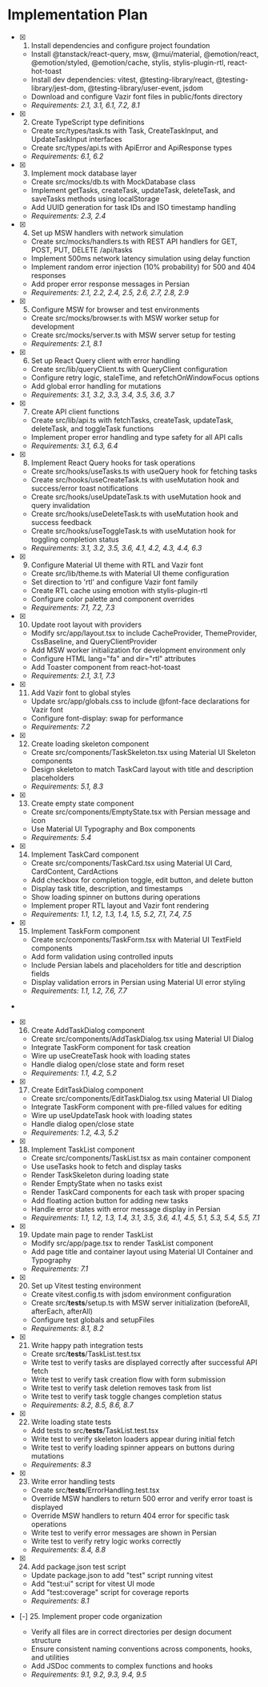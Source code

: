 # Implementation Plan

- [x] 1. Install dependencies and configure project foundation

  - Install @tanstack/react-query, msw, @mui/material, @emotion/react, @emotion/styled, @emotion/cache, stylis, stylis-plugin-rtl, react-hot-toast
  - Install dev dependencies: vitest, @testing-library/react, @testing-library/jest-dom, @testing-library/user-event, jsdom
  - Download and configure Vazir font files in public/fonts directory
  - _Requirements: 2.1, 3.1, 6.1, 7.2, 8.1_

- [x] 2. Create TypeScript type definitions

  - Create src/types/task.ts with Task, CreateTaskInput, and UpdateTaskInput interfaces
  - Create src/types/api.ts with ApiError and ApiResponse types
  - _Requirements: 6.1, 6.2_

- [x] 3. Implement mock database layer

  - Create src/mocks/db.ts with MockDatabase class
  - Implement getTasks, createTask, updateTask, deleteTask, and saveTasks methods using localStorage
  - Add UUID generation for task IDs and ISO timestamp handling
  - _Requirements: 2.3, 2.4_

- [x] 4. Set up MSW handlers with network simulation

  - Create src/mocks/handlers.ts with REST API handlers for GET, POST, PUT, DELETE /api/tasks
  - Implement 500ms network latency simulation using delay function
  - Implement random error injection (10% probability) for 500 and 404 responses
  - Add proper error response messages in Persian
  - _Requirements: 2.1, 2.2, 2.4, 2.5, 2.6, 2.7, 2.8, 2.9_

- [x] 5. Configure MSW for browser and test environments

  - Create src/mocks/browser.ts with MSW worker setup for development
  - Create src/mocks/server.ts with MSW server setup for testing
  - _Requirements: 2.1, 8.1_

- [x] 6. Set up React Query client with error handling

  - Create src/lib/queryClient.ts with QueryClient configuration
  - Configure retry logic, staleTime, and refetchOnWindowFocus options
  - Add global error handling for mutations
  - _Requirements: 3.1, 3.2, 3.3, 3.4, 3.5, 3.6, 3.7_

- [x] 7. Create API client functions

  - Create src/lib/api.ts with fetchTasks, createTask, updateTask, deleteTask, and toggleTask functions
  - Implement proper error handling and type safety for all API calls
  - _Requirements: 3.1, 6.3, 6.4_

- [x] 8. Implement React Query hooks for task operations

  - Create src/hooks/useTasks.ts with useQuery hook for fetching tasks
  - Create src/hooks/useCreateTask.ts with useMutation hook and success/error toast notifications
  - Create src/hooks/useUpdateTask.ts with useMutation hook and query invalidation
  - Create src/hooks/useDeleteTask.ts with useMutation hook and success feedback
  - Create src/hooks/useToggleTask.ts with useMutation hook for toggling completion status
  - _Requirements: 3.1, 3.2, 3.5, 3.6, 4.1, 4.2, 4.3, 4.4, 6.3_

- [x] 9. Configure Material UI theme with RTL and Vazir font

  - Create src/lib/theme.ts with Material UI theme configuration
  - Set direction to 'rtl' and configure Vazir font family
  - Create RTL cache using emotion with stylis-plugin-rtl
  - Configure color palette and component overrides
  - _Requirements: 7.1, 7.2, 7.3_

- [x] 10. Update root layout with providers

  - Modify src/app/layout.tsx to include CacheProvider, ThemeProvider, CssBaseline, and QueryClientProvider
  - Add MSW worker initialization for development environment only
  - Configure HTML lang="fa" and dir="rtl" attributes
  - Add Toaster component from react-hot-toast
  - _Requirements: 2.1, 3.1, 7.3_

- [x] 11. Add Vazir font to global styles

  - Update src/app/globals.css to include @font-face declarations for Vazir font
  - Configure font-display: swap for performance
  - _Requirements: 7.2_

- [x] 12. Create loading skeleton component

  - Create src/components/TaskSkeleton.tsx using Material UI Skeleton components
  - Design skeleton to match TaskCard layout with title and description placeholders
  - _Requirements: 5.1, 8.3_

- [x] 13. Create empty state component

  - Create src/components/EmptyState.tsx with Persian message and icon
  - Use Material UI Typography and Box components
  - _Requirements: 5.4_

- [x] 14. Implement TaskCard component

  - Create src/components/TaskCard.tsx using Material UI Card, CardContent, CardActions
  - Add checkbox for completion toggle, edit button, and delete button
  - Display task title, description, and timestamps
  - Show loading spinner on buttons during operations
  - Implement proper RTL layout and Vazir font rendering
  - _Requirements: 1.1, 1.2, 1.3, 1.4, 1.5, 5.2, 7.1, 7.4, 7.5_

- [x] 15. Implement TaskForm component

  - Create src/components/TaskForm.tsx with Material UI TextField components
  - Add form validation using controlled inputs
  - Include Persian labels and placeholders for title and description fields
  - Display validation errors in Persian using Material UI error styling
  - _Requirements: 1.1, 1.2, 7.6, 7.7_

-

- [x] 16. Create AddTaskDialog component

  - Create src/components/AddTaskDialog.tsx using Material UI Dialog
  - Integrate TaskForm component for task creation
  - Wire up useCreateTask hook with loading states
  - Handle dialog open/close state and form reset
  - _Requirements: 1.1, 4.2, 5.2_

- [x] 17. Create EditTaskDialog component

  - Create src/components/EditTaskDialog.tsx using Material UI Dialog
  - Integrate TaskForm component with pre-filled values for editing
  - Wire up useUpdateTask hook with loading states
  - Handle dialog open/close state
  - _Requirements: 1.2, 4.3, 5.2_

- [x] 18. Implement TaskList component

  - Create src/components/TaskList.tsx as main container component
  - Use useTasks hook to fetch and display tasks
  - Render TaskSkeleton during loading state
  - Render EmptyState when no tasks exist
  - Render TaskCard components for each task with proper spacing
  - Add floating action button for adding new tasks
  - Handle error states with error message display in Persian
  - _Requirements: 1.1, 1.2, 1.3, 1.4, 3.1, 3.5, 3.6, 4.1, 4.5, 5.1, 5.3, 5.4, 5.5, 7.1_

- [x] 19. Update main page to render TaskList

  - Modify src/app/page.tsx to render TaskList component
  - Add page title and container layout using Material UI Container and Typography
  - _Requirements: 7.1_

- [x] 20. Set up Vitest testing environment

  - Create vitest.config.ts with jsdom environment configuration
  - Create src/**tests**/setup.ts with MSW server initialization (beforeAll, afterEach, afterAll)
  - Configure test globals and setupFiles
  - _Requirements: 8.1, 8.2_

- [x] 21. Write happy path integration tests

  - Create src/**tests**/TaskList.test.tsx
  - Write test to verify tasks are displayed correctly after successful API fetch
  - Write test to verify task creation flow with form submission
  - Write test to verify task deletion removes task from list
  - Write test to verify task toggle changes completion status
  - _Requirements: 8.2, 8.5, 8.6, 8.7_

- [x] 22. Write loading state tests

  - Add tests to src/**tests**/TaskList.test.tsx
  - Write test to verify skeleton loaders appear during initial fetch
  - Write test to verify loading spinner appears on buttons during mutations
  - _Requirements: 8.3_

- [x] 23. Write error handling tests

  - Create src/**tests**/ErrorHandling.test.tsx
  - Override MSW handlers to return 500 error and verify error toast is displayed
  - Override MSW handlers to return 404 error for specific task operations
  - Write test to verify error messages are shown in Persian
  - Write test to verify retry logic works correctly
  - _Requirements: 8.4, 8.8_

- [x] 24. Add package.json test script

  - Update package.json to add "test" script running vitest
  - Add "test:ui" script for vitest UI mode
  - Add "test:coverage" script for coverage reports
  - _Requirements: 8.1_

- [-] 25. Implement proper code organization

  - Verify all files are in correct directories per design document structure
  - Ensure consistent naming conventions across components, hooks, and utilities
  - Add JSDoc comments to complex functions and hooks
  - _Requirements: 9.1, 9.2, 9.3, 9.4, 9.5_
